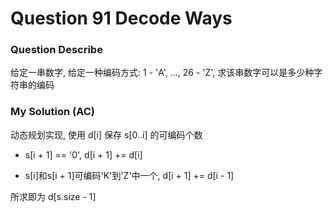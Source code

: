 # Question 91   Decode Ways

### Question Describe

给定一串数字, 给定一种编码方式: 1 - 'A', ..., 26 - 'Z', 求该串数字可以是多少种字符串的编码

### My Solution (AC)

动态规划实现, 使用 d[i] 保存 s[0..i] 的可编码个数

- s[i + 1] == '0', d[i + 1] += d[i]

- s[i]和s[i + 1]可编码'K'到'Z'中一个, d[i + 1] += d[i - 1]

所求即为 d[s.size - 1]
